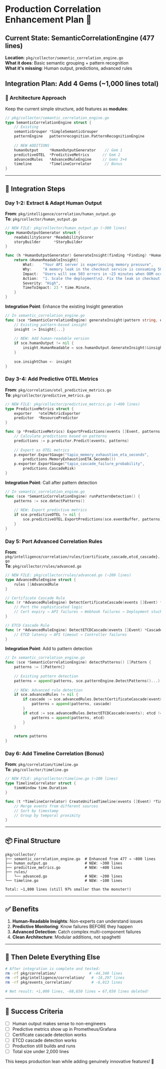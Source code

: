 # Production Correlation Enhancement Plan 🚀

## Current State: SemanticCorrelationEngine (477 lines)
**Location**: `pkg/collector/semantic_correlation_engine.go`  
**What it does**: Basic semantic grouping + pattern recognition  
**What it's missing**: Human output, predictions, advanced rules  

## Integration Plan: Add 4 Gems (~1,000 lines total)

### 📍 Architecture Approach
Keep the current simple structure, add features as **modules**:

```go
// pkg/collector/semantic_correlation_engine.go
type SemanticCorrelationEngine struct {
    // Existing
    semanticGrouper *SimpleSemanticGrouper
    patternEngine   patternrecognition.PatternRecognitionEngine
    
    // NEW ADDITIONS
    humanOutput     *HumanOutputGenerator    // Gem 1
    predictiveOTEL  *PredictiveMetrics      // Gem 2
    advancedRules   *AdvancedRuleEngine     // Gems 3+4
    timeline        *TimelineCorrelator      // Bonus
}
```

---

## 🎯 Integration Steps

### Day 1-2: Extract & Adapt Human Output
**From**: `pkg/intelligence/correlation/human_output.go`  
**To**: `pkg/collector/human_output.go`

```go
// NEW FILE: pkg/collector/human_output.go (~300 lines)
type HumanOutputGenerator struct {
    readabilityScorer *ReadabilityScorer
    storyBuilder      *StoryBuilder
}

func (h *HumanOutputGenerator) GenerateInsight(finding *Finding) *HumanReadableInsight {
    return &HumanReadableInsight{
        What:    "Your API server is experiencing memory pressure",
        Why:     "A memory leak in the checkout service is consuming 50MB/hour",
        Impact:  "Users will see 503 errors in ~23 minutes when OOM occurs",
        Action:  "1. Scale the deployment\n2. Fix the leak in checkout.go:234",
        Severity: "High",
        TimeToImpact: 23 * time.Minute,
    }
}
```

**Integration Point**: Enhance the existing Insight generation
```go
// In semantic_correlation_engine.go
func (sce *SemanticCorrelationEngine) generateInsight(pattern string, events []Event) {
    // Existing pattern-based insight
    insight := Insight{...}
    
    // NEW: Add human-readable version
    if sce.humanOutput != nil {
        insight.HumanReadable = sce.humanOutput.GenerateInsight(&insight)
    }
    
    sce.insightChan <- insight
}
```

### Day 3-4: Add Predictive OTEL Metrics
**From**: `pkg/correlation/otel_predictive_metrics.go`  
**To**: `pkg/collector/predictive_metrics.go`

```go
// NEW FILE: pkg/collector/predictive_metrics.go (~400 lines)
type PredictiveMetrics struct {
    exporter   *otelMetricExporter
    predictor  *ResourcePredictor
}

func (p *PredictiveMetrics) ExportPredictions(events []Event, patterns []Pattern) {
    // Calculate predictions based on patterns
    predictions := p.predictor.Predict(events, patterns)
    
    // Export as OTEL metrics
    p.exporter.ExportGauge("tapio_memory_exhaustion_eta_seconds", 
        predictions.MemoryExhaustionETA.Seconds())
    p.exporter.ExportGauge("tapio_cascade_failure_probability", 
        predictions.CascadeRisk)
}
```

**Integration Point**: Call after pattern detection
```go
// In semantic_correlation_engine.go
func (sce *SemanticCorrelationEngine) runPatternDetection() {
    patterns := sce.detectPatterns()
    
    // NEW: Export predictive metrics
    if sce.predictiveOTEL != nil {
        sce.predictiveOTEL.ExportPredictions(sce.eventBuffer, patterns)
    }
}
```

### Day 5: Port Advanced Correlation Rules
**From**: `pkg/intelligence/correlation/rules/{certificate_cascade,etcd_cascade}.go`  
**To**: `pkg/collector/rules/advanced.go`

```go
// NEW FILE: pkg/collector/rules/advanced.go (~200 lines)
type AdvancedRuleEngine struct {
    rules []AdvancedRule
}

// Certificate Cascade Rule
func (r *AdvancedRuleEngine) DetectCertificateCascade(events []Event) *CascadePattern {
    // Port the sophisticated logic
    // Cert expiry → API failures → Webhook failures → Deployment stuck
}

// ETCD Cascade Rule  
func (r *AdvancedRuleEngine) DetectETCDCascade(events []Event) *CascadePattern {
    // ETCD latency → API timeout → Controller failures
}
```

**Integration Point**: Add to pattern detection
```go
// In semantic_correlation_engine.go
func (sce *SemanticCorrelationEngine) detectPatterns() []Pattern {
    patterns := []Pattern{}
    
    // Existing pattern detection
    patterns = append(patterns, sce.patternEngine.DetectPatterns()...)
    
    // NEW: Advanced rule detection
    if sce.advancedRules != nil {
        if cascade := sce.advancedRules.DetectCertificateCascade(events); cascade != nil {
            patterns = append(patterns, cascade)
        }
        if etcd := sce.advancedRules.DetectETCDCascade(events); etcd != nil {
            patterns = append(patterns, etcd)
        }
    }
    
    return patterns
}
```

### Day 6: Add Timeline Correlation (Bonus)
**From**: `pkg/correlation/timeline.go`  
**To**: `pkg/collector/timeline.go`

```go
// NEW FILE: pkg/collector/timeline.go (~100 lines)
type TimelineCorrelator struct {
    timeWindow time.Duration
}

func (t *TimelineCorrelator) CreateUnifiedTimeline(events []Event) *Timeline {
    // Merge events from different sources
    // Sort by timestamp
    // Group by temporal proximity
}
```

---

## 📦 Final Structure

```
pkg/collector/
├── semantic_correlation_engine.go  # Enhanced from 477 → ~800 lines
├── human_output.go                 # NEW: ~300 lines
├── predictive_metrics.go           # NEW: ~400 lines  
├── rules/
│   └── advanced.go                 # NEW: ~200 lines
└── timeline.go                     # NEW: ~100 lines

Total: ~1,800 lines (still 97% smaller than the monster!)
```

---

## ✅ Benefits

1. **Human-Readable Insights**: Non-experts can understand issues
2. **Predictive Monitoring**: Know failures BEFORE they happen
3. **Advanced Detection**: Catch complex multi-component failures
4. **Clean Architecture**: Modular additions, not spaghetti

---

## 🚮 Then Delete Everything Else

```bash
# After integration is complete and tested:
rm -rf pkg/correlation/               # -44,340 lines
rm -rf pkg/intelligence/correlation/   # -18,297 lines
rm -rf pkg/events_correlation/         # -6,013 lines

# Net result: +1,000 lines, -68,650 lines = 67,650 lines deleted!
```

---

## 🎯 Success Criteria

- [ ] Human output makes sense to non-engineers
- [ ] Predictive metrics show up in Prometheus/Grafana
- [ ] Certificate cascade detection works
- [ ] ETCD cascade detection works
- [ ] Production still builds and runs
- [ ] Total size under 2,000 lines

This keeps production lean while adding genuinely innovative features! 🚀